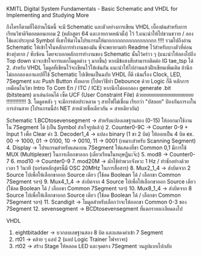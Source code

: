 KMITL Digital System Fundamentals - Basic Schematic and VHDL for Implementing and Studying More

ถึงใครก็ตามที่ได้อ่านโน้ตนี้ จะมี Schematic และตัวอย่างการเขียน  VHDL เบื้องต้นสำหรับการเรียนวิชาดิจิตอลตอนเทอม 2 (หลักสูตร 64 และภายภาคหน้ามั้ง) ไว้ 
1.แนะนำให้ไปขวนขวาย / ลองใช้และประยุกต์ Symbol ที่เขาให้มาในโปรแกรมให้มากกกกกกกกกกกกกกกกก !!!! รวมไปถึงอ่าน Schematic ให้เข้าใจในหลักการทำงานของมัน พี่จะพยายามทำ Readme ไว้สำหรับบางตัวที่ค่อนข้างยุ่งยาก / ซับซ้อน  โดยจะบอกหลักการทำงานของ Schematic นั้นไว้คร่าว ๆ (แนะนำให้ลองไปถึง  Top down น่าจะเข้าใจการแตกโมดูลต่าง ๆ มากขึ้น) หากมีข้อสงสัยสามารถติดต่อ IG tae_tsp ได้
2. สำหรับ VHDL โมดูลที่เขียนไว้จะเขียนไว้ให้เช่นกัน แนะนำให้ไปอ่านแล้วฝึกเขียนเพิ่มเติม ถ้านึกไม่ออกลองเอาแลปที่ใช้ Schematic ไปเขียนเป็นฉบับ VHDL ก็ดี เน้นเรื่อง  Clock, LED, 7Segment และ Push Button ทั้งหลาย (ไปหาวิธีทำ Debounce ด้วย Logic ก็ดี หลักการเหมือนในวิชา Intro To Com En / ITC / ICE) หากนึกไม่ออกลอง generate .bit (bitsteam) มาเล่นก่อนได้ เซ็ต UCF (User Constraint File) ด้วยยยยยยยยยยยยยยยยยยยย !!!!!!!!!!!!!
3. โมดูลหลัง ๆ จะมีการต่อประหลาด ๆ สายไฟไม่เชื่อม เรียกว่า "บัสลอย" ป้องกันการงงในการอ่านสาย (โปรแกรมนี้ถ้า NET สายด้วยชื่อเดียวกัน = สายเดียวกัน)

Schematic
1.BCDtosevensegment -> สำหรับแปลงเลขฐานสอง (0-15) ให้ออกมาใช้งานใน 7Segment ได้ (เป็น Symbol สำเร็จรูปแล้ว) 
2. Counter0-9C -> Counter 0-9 + Input 1 เพื่อ Clear ค่า
3. Decoder1_4 -> แปลง binary (1 ขา 2 บิต) ให้ออกเป็น 4 บิต ex. 00 -> 1000, 01 -> 0100, 10 -> 0010, 11 -> 0001 (เหมาะสำหรับ Scanning Segment)
4. Display -> โปรแกรมสำหรับแสดงบน 7Segment ให้แสดงที่ขา Common 0,1 มีการใช้ MUX (Multiplexer) ในการเลือกขาออก (เดี๋ยวเรียนในทฤษฎีนะจ๊ะ)
5. mod8 -> Counter0-7
6. mod10 -> Counter0-9
7. mod20M -> มักใช้ทำพวกจังหวะ 1 Hz / ทำซักอย่างด้วยเวลา 1 วินาที (บอร์ดหลักสูตรนี้มี OSC 20MHz ในการสื่อสาร)
8. Mux2_1_4 -> ส่งบิตจาก 2 Source ไปเพื่อให้เลือกขาออก Source เดียว (ใช้ลด Boolean ได้ / เลือกขา Common 7Segment ฯลฯ)
9. Mux4_1_4 -> ส่งบิตจาก 4 Source ไปเพื่อให้เลือกขาออก Source เดียว (ใช้ลด Boolean ได้ / เลือกขา Common 7Segment ฯลฯ)
10. Mux8_1_4 -> ส่งบิตจาก 8 Source ไปเพื่อให้เลือกขาออก Source เดียว (ใช้ลด Boolean ได้ / เลือกขา Common 7Segment ฯลฯ)
11. Scandigit -> โมดูลสำหรับเลือกว่าจะให้ออกขา Common 0-3 ของ 7Segment
12. sevensegment -> BCDtosevensegment ที่แตกรายละเอียดลงไป

VHDL
1. eightbitadder -> บวกลบเลขฐานสอง 8 บิต และแสดงค่าเข้า 7 Segment
2. rt01 -> คล้าย ๆ แลป 2 (แลป Logic Trainer ไฟจราจร)
3. rt02 -> สร้าง Stage ให้หลอด LED และจุดตรง 7Segment วนลูปแบบไปกลับ

